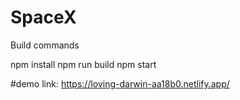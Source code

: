 # SpaceX
Build commands 

npm install
npm run build
npm start


#demo link: https://loving-darwin-aa18b0.netlify.app/
